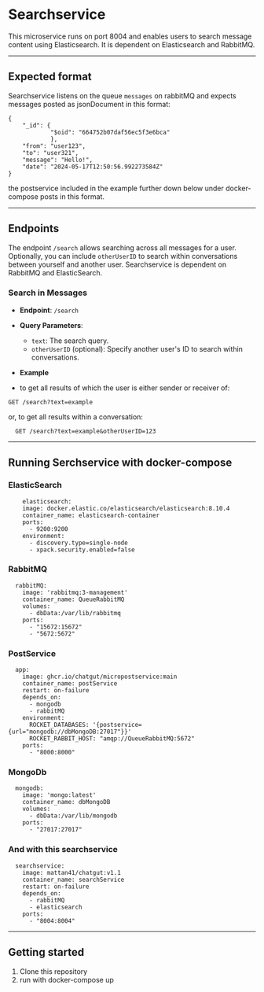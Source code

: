 # Searchservice 
This microservice runs on port 8004 and enables users to search message content using Elasticsearch. It is dependent on Elasticsearch and RabbitMQ.
___

## Expected format
Searchservice listens on the queue `messages` on rabbitMQ 
and expects messages posted as jsonDocument in this format: 
```
{
    "_id": {
            "$oid": "664752b07daf56ec5f3e6bca"
            },
    "from": "user123",
    "to": "user321",
    "message": "Hello!",
    "date": "2024-05-17T12:50:56.992273584Z"
}
```
the postservice included in the example further down below under docker-compose posts in this format.  
___
## Endpoints
The endpoint `/search` allows searching across all messages for a user. Optionally, you can include `otherUserID` to search within conversations between yourself and another user.
Searchservice is dependent on RabbitMQ and ElasticSearch.

### Search in Messages

  - **Endpoint**: `/search`
  
  - **Query Parameters**:
    - `text`: The search query.
    - `otherUserID` (optional): Specify another user's ID to search within conversations.
  - **Example**
  - to get all results of which the user is either sender or receiver of:

  ```
  GET /search?text=example
  ```
  or, to get all results within a conversation:
  ```
    GET /search?text=example&otherUserID=123
  ```
___
## Running Serchservice with docker-compose
### ElasticSearch
```  
    elasticsearch:
    image: docker.elastic.co/elasticsearch/elasticsearch:8.10.4
    container_name: elasticsearch-container
    ports:
      - 9200:9200
    environment:
      - discovery.type=single-node
      - xpack.security.enabled=false
```
      
### RabbitMQ
```
  rabbitMQ:
    image: 'rabbitmq:3-management'
    container_name: QueueRabbitMQ
    volumes:
      - dbData:/var/lib/rabbitmq
    ports:
      - "15672:15672"
      - "5672:5672"
```

### PostService
```
  app:
    image: ghcr.io/chatgut/micropostservice:main
    container_name: postService
    restart: on-failure
    depends_on:
      - mongodb
      - rabbitMQ
    environment:
      ROCKET_DATABASES: '{postservice={url="mongodb://dbMongoDB:27017"}}'
      ROCKET_RABBIT_HOST: "amqp://QueueRabbitMQ:5672"
    ports:
      - "8000:8000"
```
### MongoDb
```
  mongodb:
    image: 'mongo:latest'
    container_name: dbMongoDB
    volumes:
      - dbData:/var/lib/mongodb
    ports:
      - "27017:27017"
```

### And with this searchservice
```
  searchservice:
    image: mattan41/chatgut:v1.1
    container_name: searchService
    restart: on-failure
    depends_on:
      - rabbitMQ
      - elasticsearch
    ports:
      - "8004:8004"
```
___

## Getting started
1. Clone this repository
2. run with docker-compose up